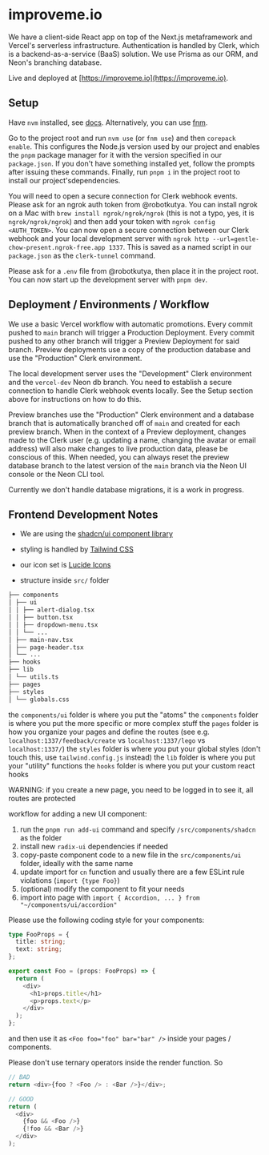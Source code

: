 # improveme.io

We have a client-side React app on top of the Next.js metaframework and Vercel's serverless infrastructure. Authentication is handled by Clerk, which is a backend-as-a-service (BaaS) solution. We use Prisma as our ORM, and Neon's branching database.

Live and deployed at [https://improveme.io](https://improveme.io).

## Setup

Have `nvm` installed, see [docs](https://github.com/nvm-sh/nvm?tab=readme-ov-file#installing-and-updating). Alternatively, you can use [fnm](https://github.com/Schniz/fnm#shell-setup).

Go to the project root and run `nvm use` (or `fnm use`) and then `corepack enable`. This configures the Node.js version used by our project and enables the `pnpm` package manager for it with the version specified in our `package.json`. If you don't have something installed yet, follow the prompts after issuing these commands. Finally, run `pnpm i` in the project root to install our project'sdependencies.

You will need to open a secure connection for Clerk webhook events. Please ask for an ngrok auth token from @robotkutya. You can install ngrok on a Mac with `brew install ngrok/ngrok/ngrok` (this is not a typo, yes, it is `ngrok/ngrok/ngrok`) and then add your token with `ngrok config <AUTH_TOKEN>`. You can now open a secure connection between our Clerk webhook and your local development server with `ngrok http --url=gentle-chow-present.ngrok-free.app 1337`. This is saved as a named script in our `package.json` as the `clerk-tunnel` command.

Please ask for a `.env` file from @robotkutya, then place it in the project root. You can now start up the development server with `pnpm dev`.

## Deployment / Environments / Workflow

We use a basic Vercel workflow with automatic promotions. Every commit pushed to `main` branch will trigger a Production Deployment. Every commit pushed to any other branch will trigger a Preview Deployment for said branch. Preview deployments use a copy of the production database and use the "Production" Clerk environment.

The local development server uses the "Development" Clerk environment and the `vercel-dev` Neon db branch. You need to establish a secure connection to handle Clerk webhook events locally. See the Setup section above for instructions on how to do this.

Preview branches use the "Production" Clerk environment and a database branch that is automatically branched off of `main` and created for each preview branch. When in the context of a Preview deployment, changes made to the Clerk user (e.g. updating a name, changing the avatar or email address) will also make changes to live production data, please be conscious of this. When needed, you can always reset the preview database branch to the latest version of the `main` branch via the Neon UI console or the Neon CLI tool.

Currently we don't handle database migrations, it is a work in progress.

## Frontend Development Notes

- We are using the [shadcn/ui component library](https://ui.shadcn.com/docs#what-do-you-mean-by-not-a-component-library)
- styling is handled by [Tailwind CSS](https://tailwindcss.com/)
- our icon set is [Lucide Icons](https://lucide.dev/)

- structure inside `src/` folder

```bash
├── components
│ ├── ui
│ │ ├── alert-dialog.tsx
│ │ ├── button.tsx
│ │ ├── dropdown-menu.tsx
│ │ └── ...
│ ├── main-nav.tsx
│ ├── page-header.tsx
│ └── ...
├── hooks
├── lib
│ └── utils.ts
├── pages
├── styles
│ └── globals.css
```

the `components/ui` folder is where you put the "atoms"
the `components` folder is where you put the more specific or more complex stuff
the `pages` folder is how you organize your pages and define the routes
(see e.g. `localhost:1337/feedback/create` vs `localhost:1337/lego` vs `localhost:1337/`)
the `styles` folder is where you put your global styles (don't touch this, use `tailwind.config.js` instead)
the `lib` folder is where you put your "utility" functions
the `hooks` folder is where you put your custom react hooks

WARNING: if you create a new page, you need to be logged in to see it, all routes are protected

workflow for adding a new UI component:

1. run the `pnpm run add-ui` command and specify `/src/components/shadcn` as the folder
2. install new `radix-ui` dependencies if needed
3. copy-paste component code to a new file in the `src/components/ui` folder, ideally with the same name
4. update import for `cn` function and usually there are a few ESLint rule violations (`import {type Foo}`)
5. (optional) modify the component to fit your needs
6. import into page with `import { Accordion, ... } from "~/components/ui/accordion"`

Please use the following coding style for your components:

```ts
type FooProps = {
  title: string;
  text: string;
};

export const Foo = (props: FooProps) => {
  return (
    <div>
      <h1>props.title</h1>
      <p>props.text</p>
    </div>
  );
};
```

and then use it as `<Foo foo="foo" bar="bar" />` inside your pages / components.

Please don't use ternary operators inside the render function. So

```ts
// BAD
return <div>{foo ? <Foo /> : <Bar />}</div>;

// GOOD
return (
  <div>
    {foo && <Foo />}
    {!foo && <Bar />}
  </div>
);
```

